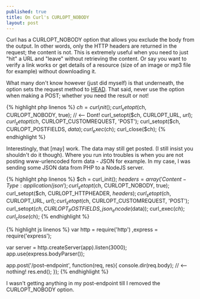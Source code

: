 ```yaml
---
published: true
title: On Curl's CURLOPT_NOBODY
layout: post
---
```

Curl has a CURLOPT_NOBODY option that allows you exclude the body from the output. In other words, only the HTTP headers are returned in the request; the content is not. This is extremely useful when you need to just "hit" a URL and "leave" without retrieving the content. Or say you want to verify a link works or get details of a resource (size of an image or mp3 file for example) without downloading it.

What many don't know however (just did myself) is that underneath, the option sets the request method to [HEAD](http://www.w3.org/Protocols/rfc2616/rfc2616-sec9.html#sec9.4). That said, never use the option when making a POST; whether you need the result or not!

{% highlight php linenos %}
$ch = curl_init();
curl_setopt($ch, CURLOPT_NOBODY, true); // <-- Dont!
curl_setopt($ch, CURLOPT_URL, $url);
curl_setopt($ch, CURLOPT_CUSTOMREQUEST, 'POST');
curl_setopt($ch, CURLOPT_POSTFIELDS, $data);
curl_exec($ch);
curl_close($ch);
{% endhighlight %}

Interestingly, that [may] work. The data may still get posted. (I still insist you shouldn't do it though). Where you run into troubles is when you are not posting www-urlencoded form data - JSON for example. In my case, I was sending some JSON data from PHP to a NodeJS server.

{% highlight php linenos %}
$ch = curl_init();
$headers = array('Content-Type: application/json');
curl_setopt($ch, CURLOPT_NOBODY, true);
curl_setopt($ch, CURLOPT_HTTPHEADER, $headers);
curl_setopt($ch, CURLOPT_URL, $url);
curl_setopt($ch, CURLOPT_CUSTOMREQUEST, 'POST');
curl_setopt($ch, CURLOPT_POSTFIELDS, json_encode($data));
curl_exec($ch);
curl_close($ch);
{% endhighlight %}

{% highlight js linenos %}
var http = require('http')
    ,express = require('express');

var server = http.createServer(app).listen(3000);
app.use(express.bodyParser());

app.post('/post-endpoint', function(req, res){
    console.dir(req.body); // <-- nothing!
    res.end();
});
{% endhighlight %}

I wasn't getting anything in my post-endpoint till I removed the CURLOPT_NOBODY option.
